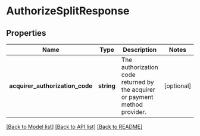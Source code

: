 # AuthorizeSplitResponse

## Properties
Name | Type | Description | Notes
------------ | ------------- | ------------- | -------------
**acquirer_authorization_code** | **string** | The authorization code returned by the acquirer or payment method provider. | [optional] 

[[Back to Model list]](../../README.md#documentation-for-models) [[Back to API list]](../../README.md#documentation-for-api-endpoints) [[Back to README]](../../README.md)

